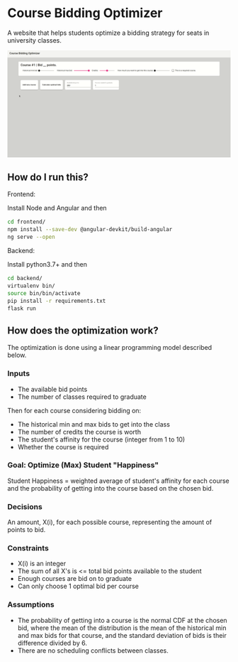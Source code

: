 # Course Bidding Optimizer #
A website that helps students optimize a bidding strategy for seats in university classes.

![Alt text](/frontend/static/demo.gif)

## How do I run this? ##

Frontend:

Install Node and Angular and then

```bash
cd frontend/
npm install --save-dev @angular-devkit/build-angular
ng serve --open
```

Backend:

Install python3.7+ and then

```bash
cd backend/
virtualenv bin/
source bin/bin/activate
pip install -r requirements.txt
flask run
```

## How does the optimization work? ##

The optimization is done using a linear programming model described below.

### Inputs ###

- The available bid points
- The number of classes required to graduate

Then for each course considering bidding on:
- The historical min and max bids to get into the class
- The number of credits the course is worth
- The student's affinity for the course (integer from 1 to 10)
- Whether the course is required

### Goal: Optimize (Max) Student "Happiness" ###
Student Happiness = weighted average of student's affinity for each course and the probability of getting into the course based on the chosen bid.

### Decisions ###
An amount, X(i), for each possible course, representing the amount of points to bid. 

### Constraints ###
- X(i) is an integer
- The sum of all X's is <= total bid points available to the student
- Enough courses are bid on to graduate
- Can only choose 1 optimal bid per course

### Assumptions ###
- The probability of getting into a course is the normal CDF at the chosen bid, where the mean of the distribution is the mean of the historical min and max bids for that course, and the standard deviation of bids is their difference divided by 6.
- There are no scheduling conflicts between classes.